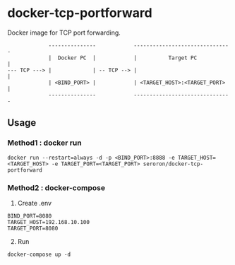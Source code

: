 # docker-tcp-portforward

Docker image for TCP port forwarding.

```
             ---------------            -------------------------------
             |  Docker PC  |            |          Target PC          |
--- TCP ---> |             | -- TCP --> |                             |
             | <BIND_PORT> |            | <TARGET_HOST>:<TARGET_PORT> |
             ---------------            -------------------------------                               
```

## Usage

### Method1 : docker run

```
docker run --restart=always -d -p <BIND_PORT>:8888 -e TARGET_HOST=<TARGET_HOST> -e TARGET_PORT=<TARGET_PORT> seroron/docker-tcp-portforward
```

### Method2 : docker-compose

1. Create .env

```
BIND_PORT=8080
TARGET_HOST=192.168.10.100
TARGET_PORT=8080
```

2. Run

```
docker-compose up -d
```
